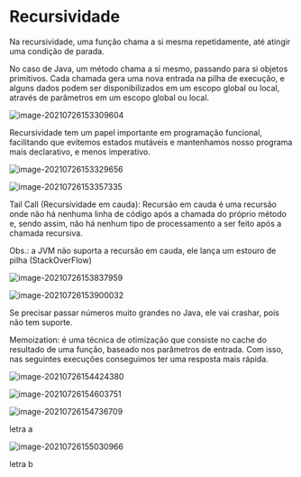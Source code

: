 # Recursividade

Na recursividade, uma função chama a si mesma repetidamente, até atingir uma condição de parada.

No caso de Java, um método chama a si mesmo, passando para si objetos primitivos. Cada chamada gera uma nova entrada na pilha de execução, e alguns dados podem ser disponibilizados em um escopo global ou local, através de parâmetros em um escopo global ou local.

![image-20210726153309604](C:\Users\arian\AppData\Roaming\Typora\typora-user-images\image-20210726153309604.png)

Recursividade tem um papel importante em programação funcional, facilitando que evitemos estados mutáveis e mantenhamos nosso programa mais declarativo, e menos imperativo.

![image-20210726153329656](C:\Users\arian\AppData\Roaming\Typora\typora-user-images\image-20210726153329656.png)

![image-20210726153357335](C:\Users\arian\AppData\Roaming\Typora\typora-user-images\image-20210726153357335.png)

Tail Call (Recursividade em cauda): Recursão em cauda é uma recursão onde não há nenhuma linha de código após a chamada do próprio método e, sendo assim, não há nenhum tipo de processamento a ser feito após a chamada recursiva.

Obs.: a JVM não suporta a recursão em cauda, ele lança um estouro de pilha (StackOverFlow)

![image-20210726153837959](C:\Users\arian\AppData\Roaming\Typora\typora-user-images\image-20210726153837959.png)

![image-20210726153900032](C:\Users\arian\AppData\Roaming\Typora\typora-user-images\image-20210726153900032.png)

Se precisar passar números muito grandes no Java, ele vai crashar, pois não tem suporte.



Memoization: é uma técnica de otimização que consiste no cache do resultado de uma função, baseado nos parâmetros de entrada. Com isso, nas seguintes execuções conseguimos ter uma resposta mais rápida.

![image-20210726154424380](C:\Users\arian\AppData\Roaming\Typora\typora-user-images\image-20210726154424380.png)

![image-20210726154603751](C:\Users\arian\AppData\Roaming\Typora\typora-user-images\image-20210726154603751.png)





![image-20210726154736709](C:\Users\arian\AppData\Roaming\Typora\typora-user-images\image-20210726154736709.png)

letra a

 ![image-20210726155030966](C:\Users\arian\AppData\Roaming\Typora\typora-user-images\image-20210726155030966.png)

letra b


